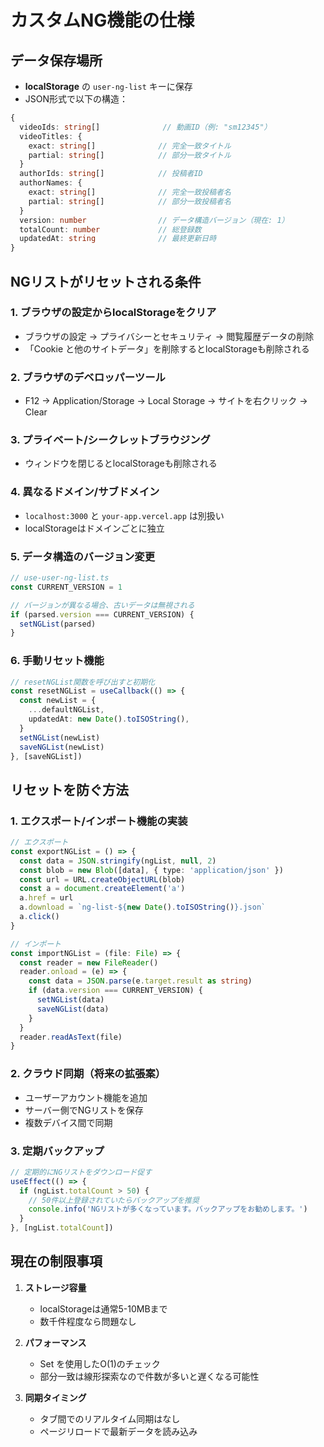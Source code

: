 # カスタムNG機能の仕様

## データ保存場所
- **localStorage** の `user-ng-list` キーに保存
- JSON形式で以下の構造：

```typescript
{
  videoIds: string[]              // 動画ID（例: "sm12345"）
  videoTitles: {
    exact: string[]              // 完全一致タイトル
    partial: string[]            // 部分一致タイトル
  }
  authorIds: string[]            // 投稿者ID
  authorNames: {
    exact: string[]              // 完全一致投稿者名
    partial: string[]            // 部分一致投稿者名
  }
  version: number                // データ構造バージョン（現在: 1）
  totalCount: number             // 総登録数
  updatedAt: string              // 最終更新日時
}
```

## NGリストがリセットされる条件

### 1. **ブラウザの設定からlocalStorageをクリア**
- ブラウザの設定 → プライバシーとセキュリティ → 閲覧履歴データの削除
- 「Cookie と他のサイトデータ」を削除するとlocalStorageも削除される

### 2. **ブラウザのデベロッパーツール**
- F12 → Application/Storage → Local Storage → サイトを右クリック → Clear

### 3. **プライベート/シークレットブラウジング**
- ウィンドウを閉じるとlocalStorageも削除される

### 4. **異なるドメイン/サブドメイン**
- `localhost:3000` と `your-app.vercel.app` は別扱い
- localStorageはドメインごとに独立

### 5. **データ構造のバージョン変更**
```typescript
// use-user-ng-list.ts
const CURRENT_VERSION = 1

// バージョンが異なる場合、古いデータは無視される
if (parsed.version === CURRENT_VERSION) {
  setNGList(parsed)
}
```

### 6. **手動リセット機能**
```typescript
// resetNGList関数を呼び出すと初期化
const resetNGList = useCallback(() => {
  const newList = {
    ...defaultNGList,
    updatedAt: new Date().toISOString(),
  }
  setNGList(newList)
  saveNGList(newList)
}, [saveNGList])
```

## リセットを防ぐ方法

### 1. **エクスポート/インポート機能の実装**
```typescript
// エクスポート
const exportNGList = () => {
  const data = JSON.stringify(ngList, null, 2)
  const blob = new Blob([data], { type: 'application/json' })
  const url = URL.createObjectURL(blob)
  const a = document.createElement('a')
  a.href = url
  a.download = `ng-list-${new Date().toISOString()}.json`
  a.click()
}

// インポート
const importNGList = (file: File) => {
  const reader = new FileReader()
  reader.onload = (e) => {
    const data = JSON.parse(e.target.result as string)
    if (data.version === CURRENT_VERSION) {
      setNGList(data)
      saveNGList(data)
    }
  }
  reader.readAsText(file)
}
```

### 2. **クラウド同期（将来の拡張案）**
- ユーザーアカウント機能を追加
- サーバー側でNGリストを保存
- 複数デバイス間で同期

### 3. **定期バックアップ**
```typescript
// 定期的にNGリストをダウンロード促す
useEffect(() => {
  if (ngList.totalCount > 50) {
    // 50件以上登録されていたらバックアップを推奨
    console.info('NGリストが多くなっています。バックアップをお勧めします。')
  }
}, [ngList.totalCount])
```

## 現在の制限事項

1. **ストレージ容量**
   - localStorageは通常5-10MBまで
   - 数千件程度なら問題なし

2. **パフォーマンス**
   - Set を使用したO(1)のチェック
   - 部分一致は線形探索なので件数が多いと遅くなる可能性

3. **同期タイミング**
   - タブ間でのリアルタイム同期はなし
   - ページリロードで最新データを読み込み